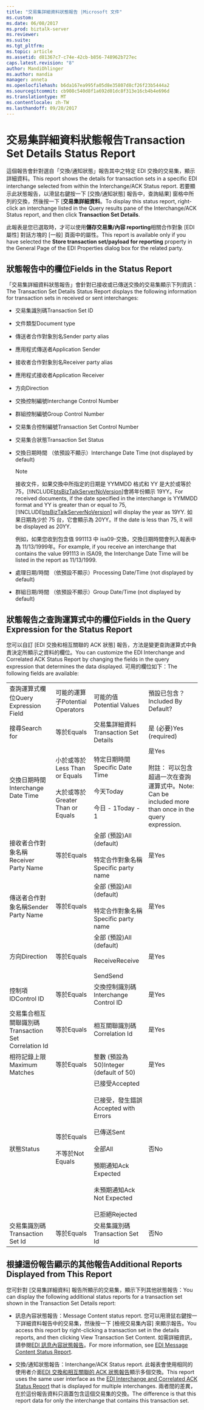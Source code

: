 ```yaml
---
title: "交易集詳細資料狀態報告 |Microsoft 文件"
ms.custom: 
ms.date: 06/08/2017
ms.prod: biztalk-server
ms.reviewer: 
ms.suite: 
ms.tgt_pltfrm: 
ms.topic: article
ms.assetid: d81367c7-c74e-42cb-b856-748962b727ec
caps.latest.revision: "8"
author: MandiOhlinger
ms.author: mandia
manager: anneta
ms.openlocfilehash: b6da167ea995fa05d8e35807d8cf26f23b5444a2
ms.sourcegitcommit: cb908c540d8f1a692d01dc8f313e16cb4b4e696d
ms.translationtype: MT
ms.contentlocale: zh-TW
ms.lasthandoff: 09/20/2017
---
```

# <a name="transaction-set-details-status-report"></a><span data-ttu-id="ebf7b-102">交易集詳細資料狀態報告</span><span class="sxs-lookup"><span data-stu-id="ebf7b-102">Transaction Set Details Status Report</span></span>
<span data-ttu-id="ebf7b-103">這個報告會針對選自「交換/通知狀態」報告其中之特定 EDI 交換的交易集，顯示詳細資料。</span><span class="sxs-lookup"><span data-stu-id="ebf7b-103">This report shows the details for transaction sets in a specific EDI interchange selected from within the Interchange/ACK Status report.</span></span> <span data-ttu-id="ebf7b-104">若要顯示此狀態報告，以滑鼠右鍵按一下 [交換/通知狀態] 報告中，查詢結果] 窗格中所列的交換，然後按一下 [**交易集詳細資料**。</span><span class="sxs-lookup"><span data-stu-id="ebf7b-104">To display this status report, right-click an interchange listed in the Query results pane of the Interchange/ACK Status report, and then click **Transaction Set Details**.</span></span>  
  
 <span data-ttu-id="ebf7b-105">此報表是您已選取時，才可以使用**儲存交易集/內容 reporting**相關合作對象 [EDI 屬性] 對話方塊的 [一般] 頁面中的屬性。</span><span class="sxs-lookup"><span data-stu-id="ebf7b-105">This report is available only if you have selected the **Store transaction set/payload for reporting** property in the General Page of the EDI Properties dialog box for the related party.</span></span>  
  
## <a name="fields-in-the-status-report"></a><span data-ttu-id="ebf7b-106">狀態報告中的欄位</span><span class="sxs-lookup"><span data-stu-id="ebf7b-106">Fields in the Status Report</span></span>  
 <span data-ttu-id="ebf7b-107">「交易集詳細資料狀態報告」會針對已接收或已傳送交換的交易集顯示下列資訊：</span><span class="sxs-lookup"><span data-stu-id="ebf7b-107">The Transaction Set Details Status Report displays the following information for transaction sets in received or sent interchanges:</span></span>  
  
-   <span data-ttu-id="ebf7b-108">交易集識別碼</span><span class="sxs-lookup"><span data-stu-id="ebf7b-108">Transaction Set ID</span></span>  
  
-   <span data-ttu-id="ebf7b-109">文件類型</span><span class="sxs-lookup"><span data-stu-id="ebf7b-109">Document type</span></span>  
  
-   <span data-ttu-id="ebf7b-110">傳送者合作對象別名</span><span class="sxs-lookup"><span data-stu-id="ebf7b-110">Sender party alias</span></span>  
  
-   <span data-ttu-id="ebf7b-111">應用程式傳送者</span><span class="sxs-lookup"><span data-stu-id="ebf7b-111">Application Sender</span></span>  
  
-   <span data-ttu-id="ebf7b-112">接收者合作對象別名</span><span class="sxs-lookup"><span data-stu-id="ebf7b-112">Receiver party alias</span></span>  
  
-   <span data-ttu-id="ebf7b-113">應用程式接收者</span><span class="sxs-lookup"><span data-stu-id="ebf7b-113">Application Receiver</span></span>  
  
-   <span data-ttu-id="ebf7b-114">方向</span><span class="sxs-lookup"><span data-stu-id="ebf7b-114">Direction</span></span>  
  
-   <span data-ttu-id="ebf7b-115">交換控制編號</span><span class="sxs-lookup"><span data-stu-id="ebf7b-115">Interchange Control Number</span></span>  
  
-   <span data-ttu-id="ebf7b-116">群組控制編號</span><span class="sxs-lookup"><span data-stu-id="ebf7b-116">Group Control Number</span></span>  
  
-   <span data-ttu-id="ebf7b-117">交易集合控制編號</span><span class="sxs-lookup"><span data-stu-id="ebf7b-117">Transaction Set Control Number</span></span>  
  
-   <span data-ttu-id="ebf7b-118">交易集合狀態</span><span class="sxs-lookup"><span data-stu-id="ebf7b-118">Transaction Set Status</span></span>  
  
-   <span data-ttu-id="ebf7b-119">交換日期時間 （依預設不顯示）</span><span class="sxs-lookup"><span data-stu-id="ebf7b-119">Interchange Date Time (not displayed by default)</span></span>  
  
    > [!NOTE]
    >  <span data-ttu-id="ebf7b-120">接收文件，如果交換中所指定的日期是 YYMMDD 格式和 YY 是大於或等於 75，[!INCLUDE[btsBizTalkServerNoVersion](../includes/btsbiztalkservernoversion-md.md)]會將年份顯示 19YY。</span><span class="sxs-lookup"><span data-stu-id="ebf7b-120">For received documents, if the date specified in the interchange is YYMMDD format and YY is greater than or equal to 75, [!INCLUDE[btsBizTalkServerNoVersion](../includes/btsbiztalkservernoversion-md.md)] will display the year as 19YY.</span></span> <span data-ttu-id="ebf7b-121">如果日期為少於 75 台，它會顯示為 20YY。</span><span class="sxs-lookup"><span data-stu-id="ebf7b-121">If the date is less than 75, it will be displayed as 20YY.</span></span>  
    >   
    >  <span data-ttu-id="ebf7b-122">例如，如果您收到包含值 991113 中 isa09-交換，交換日期時間會列入報表中為 11/13/1999年。</span><span class="sxs-lookup"><span data-stu-id="ebf7b-122">For example, if you receive an interchange that contains the value 991113 in ISA09, the Interchange Date Time will be listed in the report as 11/13/1999.</span></span>  
  
-   <span data-ttu-id="ebf7b-123">處理日期/時間 （依預設不顯示）</span><span class="sxs-lookup"><span data-stu-id="ebf7b-123">Processing Date/Time (not displayed by default)</span></span>  
  
-   <span data-ttu-id="ebf7b-124">群組日期/時間 （依預設不顯示）</span><span class="sxs-lookup"><span data-stu-id="ebf7b-124">Group Date/Time (not displayed by default)</span></span>  
  
## <a name="fields-in-the-query-expression-for-the-status-report"></a><span data-ttu-id="ebf7b-125">狀態報告之查詢運算式中的欄位</span><span class="sxs-lookup"><span data-stu-id="ebf7b-125">Fields in the Query Expression for the Status Report</span></span>  
 <span data-ttu-id="ebf7b-126">您可以自訂 [EDI 交換和相互關聯的 ACK 狀態] 報告，方法是變更查詢運算式中負責決定所顯示之資料的欄位。</span><span class="sxs-lookup"><span data-stu-id="ebf7b-126">You can customize the EDI Interchange and Correlated ACK Status Report by changing the fields in the query expression that determines the data displayed.</span></span> <span data-ttu-id="ebf7b-127">可用的欄位如下：</span><span class="sxs-lookup"><span data-stu-id="ebf7b-127">The following fields are available:</span></span>  
  
|||||  
|-|-|-|-|  
|<span data-ttu-id="ebf7b-128">查詢運算式欄位</span><span class="sxs-lookup"><span data-stu-id="ebf7b-128">Query Expression Field</span></span>|<span data-ttu-id="ebf7b-129">可能的運算子</span><span class="sxs-lookup"><span data-stu-id="ebf7b-129">Potential Operators</span></span>|<span data-ttu-id="ebf7b-130">可能的值</span><span class="sxs-lookup"><span data-stu-id="ebf7b-130">Potential Values</span></span>|<span data-ttu-id="ebf7b-131">預設已包含？</span><span class="sxs-lookup"><span data-stu-id="ebf7b-131">Included By Default?</span></span>|  
|<span data-ttu-id="ebf7b-132">搜尋</span><span class="sxs-lookup"><span data-stu-id="ebf7b-132">Search for</span></span>|<span data-ttu-id="ebf7b-133">等於</span><span class="sxs-lookup"><span data-stu-id="ebf7b-133">Equals</span></span>|<span data-ttu-id="ebf7b-134">交易集詳細資料</span><span class="sxs-lookup"><span data-stu-id="ebf7b-134">Transaction Set Details</span></span>|<span data-ttu-id="ebf7b-135">是 (必要)</span><span class="sxs-lookup"><span data-stu-id="ebf7b-135">Yes (required)</span></span>|  
|<span data-ttu-id="ebf7b-136">交換日期時間</span><span class="sxs-lookup"><span data-stu-id="ebf7b-136">Interchange Date Time</span></span>|<span data-ttu-id="ebf7b-137">小於或等於</span><span class="sxs-lookup"><span data-stu-id="ebf7b-137">Less Than or Equals</span></span><br /><br /> <span data-ttu-id="ebf7b-138">大於或等於</span><span class="sxs-lookup"><span data-stu-id="ebf7b-138">Greater Than or Equals</span></span>|<span data-ttu-id="ebf7b-139">特定日期時間</span><span class="sxs-lookup"><span data-stu-id="ebf7b-139">Specific Date Time</span></span><br /><br /> <span data-ttu-id="ebf7b-140">今天</span><span class="sxs-lookup"><span data-stu-id="ebf7b-140">Today</span></span><br /><br /> <span data-ttu-id="ebf7b-141">今日 - 1</span><span class="sxs-lookup"><span data-stu-id="ebf7b-141">Today - 1</span></span>|<span data-ttu-id="ebf7b-142">是</span><span class="sxs-lookup"><span data-stu-id="ebf7b-142">Yes</span></span><br /><br /> <span data-ttu-id="ebf7b-143">附註： 可以包含超過一次在查詢運算式中。</span><span class="sxs-lookup"><span data-stu-id="ebf7b-143">Note: Can be included more than once in the query expression.</span></span>|  
|<span data-ttu-id="ebf7b-144">接收者合作對象名稱</span><span class="sxs-lookup"><span data-stu-id="ebf7b-144">Receiver Party Name</span></span>|<span data-ttu-id="ebf7b-145">等於</span><span class="sxs-lookup"><span data-stu-id="ebf7b-145">Equals</span></span>|<span data-ttu-id="ebf7b-146">全部 (預設)</span><span class="sxs-lookup"><span data-stu-id="ebf7b-146">All (default)</span></span><br /><br /> <span data-ttu-id="ebf7b-147">特定合作對象名稱</span><span class="sxs-lookup"><span data-stu-id="ebf7b-147">Specific party name</span></span>|<span data-ttu-id="ebf7b-148">是</span><span class="sxs-lookup"><span data-stu-id="ebf7b-148">Yes</span></span>|  
|<span data-ttu-id="ebf7b-149">傳送者合作對象名稱</span><span class="sxs-lookup"><span data-stu-id="ebf7b-149">Sender Party Name</span></span>|<span data-ttu-id="ebf7b-150">等於</span><span class="sxs-lookup"><span data-stu-id="ebf7b-150">Equals</span></span>|<span data-ttu-id="ebf7b-151">全部 (預設)</span><span class="sxs-lookup"><span data-stu-id="ebf7b-151">All (default)</span></span><br /><br /> <span data-ttu-id="ebf7b-152">特定合作對象名稱</span><span class="sxs-lookup"><span data-stu-id="ebf7b-152">Specific party name</span></span>|<span data-ttu-id="ebf7b-153">是</span><span class="sxs-lookup"><span data-stu-id="ebf7b-153">Yes</span></span>|  
|<span data-ttu-id="ebf7b-154">方向</span><span class="sxs-lookup"><span data-stu-id="ebf7b-154">Direction</span></span>|<span data-ttu-id="ebf7b-155">等於</span><span class="sxs-lookup"><span data-stu-id="ebf7b-155">Equals</span></span>|<span data-ttu-id="ebf7b-156">全部 (預設)</span><span class="sxs-lookup"><span data-stu-id="ebf7b-156">All (default)</span></span><br /><br /> <span data-ttu-id="ebf7b-157">Receive</span><span class="sxs-lookup"><span data-stu-id="ebf7b-157">Receive</span></span><br /><br /> <span data-ttu-id="ebf7b-158">Send</span><span class="sxs-lookup"><span data-stu-id="ebf7b-158">Send</span></span>|<span data-ttu-id="ebf7b-159">是</span><span class="sxs-lookup"><span data-stu-id="ebf7b-159">Yes</span></span>|  
|<span data-ttu-id="ebf7b-160">控制項 ID</span><span class="sxs-lookup"><span data-stu-id="ebf7b-160">Control ID</span></span>|<span data-ttu-id="ebf7b-161">等於</span><span class="sxs-lookup"><span data-stu-id="ebf7b-161">Equals</span></span>|<span data-ttu-id="ebf7b-162">交換控制識別碼</span><span class="sxs-lookup"><span data-stu-id="ebf7b-162">Interchange Control ID</span></span>|<span data-ttu-id="ebf7b-163">是</span><span class="sxs-lookup"><span data-stu-id="ebf7b-163">Yes</span></span>|  
|<span data-ttu-id="ebf7b-164">交易集合相互關聯識別碼</span><span class="sxs-lookup"><span data-stu-id="ebf7b-164">Transaction Set Correlation Id</span></span>|<span data-ttu-id="ebf7b-165">等於</span><span class="sxs-lookup"><span data-stu-id="ebf7b-165">Equals</span></span>|<span data-ttu-id="ebf7b-166">相互關聯識別碼</span><span class="sxs-lookup"><span data-stu-id="ebf7b-166">Correlation Id</span></span>|<span data-ttu-id="ebf7b-167">是</span><span class="sxs-lookup"><span data-stu-id="ebf7b-167">Yes</span></span>|  
|<span data-ttu-id="ebf7b-168">相符記錄上限</span><span class="sxs-lookup"><span data-stu-id="ebf7b-168">Maximum Matches</span></span>|<span data-ttu-id="ebf7b-169">等於</span><span class="sxs-lookup"><span data-stu-id="ebf7b-169">Equals</span></span>|<span data-ttu-id="ebf7b-170">整數 (預設為 50)</span><span class="sxs-lookup"><span data-stu-id="ebf7b-170">Integer (default of 50)</span></span>|<span data-ttu-id="ebf7b-171">是</span><span class="sxs-lookup"><span data-stu-id="ebf7b-171">Yes</span></span>|  
|<span data-ttu-id="ebf7b-172">狀態</span><span class="sxs-lookup"><span data-stu-id="ebf7b-172">Status</span></span>|<span data-ttu-id="ebf7b-173">等於</span><span class="sxs-lookup"><span data-stu-id="ebf7b-173">Equals</span></span><br /><br /> <span data-ttu-id="ebf7b-174">不等於</span><span class="sxs-lookup"><span data-stu-id="ebf7b-174">Not Equals</span></span>|<span data-ttu-id="ebf7b-175">已接受</span><span class="sxs-lookup"><span data-stu-id="ebf7b-175">Accepted</span></span><br /><br /> <span data-ttu-id="ebf7b-176">已接受，發生錯誤</span><span class="sxs-lookup"><span data-stu-id="ebf7b-176">Accepted with Errors</span></span><br /><br /> <span data-ttu-id="ebf7b-177">已傳送</span><span class="sxs-lookup"><span data-stu-id="ebf7b-177">Sent</span></span><br /><br /> <span data-ttu-id="ebf7b-178">全部</span><span class="sxs-lookup"><span data-stu-id="ebf7b-178">All</span></span><br /><br /> <span data-ttu-id="ebf7b-179">預期通知</span><span class="sxs-lookup"><span data-stu-id="ebf7b-179">Ack Expected</span></span><br /><br /> <span data-ttu-id="ebf7b-180">未預期通知</span><span class="sxs-lookup"><span data-stu-id="ebf7b-180">Ack Not Expected</span></span><br /><br /> <span data-ttu-id="ebf7b-181">已拒絕</span><span class="sxs-lookup"><span data-stu-id="ebf7b-181">Rejected</span></span>|<span data-ttu-id="ebf7b-182">否</span><span class="sxs-lookup"><span data-stu-id="ebf7b-182">No</span></span>|  
|<span data-ttu-id="ebf7b-183">交易集識別碼</span><span class="sxs-lookup"><span data-stu-id="ebf7b-183">Transaction Set Id</span></span>|<span data-ttu-id="ebf7b-184">等於</span><span class="sxs-lookup"><span data-stu-id="ebf7b-184">Equals</span></span>|<span data-ttu-id="ebf7b-185">交易集識別碼</span><span class="sxs-lookup"><span data-stu-id="ebf7b-185">Transaction Set Id</span></span>|<span data-ttu-id="ebf7b-186">否</span><span class="sxs-lookup"><span data-stu-id="ebf7b-186">No</span></span>|  
  
## <a name="additional-reports-displayed-from-this-report"></a><span data-ttu-id="ebf7b-187">根據這份報告顯示的其他報告</span><span class="sxs-lookup"><span data-stu-id="ebf7b-187">Additional Reports Displayed from This Report</span></span>  
 <span data-ttu-id="ebf7b-188">您可針對 [交易集詳細資料] 報告所顯示的交易集，顯示下列其他狀態報告：</span><span class="sxs-lookup"><span data-stu-id="ebf7b-188">You can display the following additional status reports for a transaction set shown in the Transaction Set Details report:</span></span>  
  
-   <span data-ttu-id="ebf7b-189">訊息內容狀態報告：</span><span class="sxs-lookup"><span data-stu-id="ebf7b-189">Message Content status report.</span></span> <span data-ttu-id="ebf7b-190">您可以用滑鼠右鍵按一下詳細資料報告中的交易集，然後按一下 [檢視交易集內容] 來顯示報告。</span><span class="sxs-lookup"><span data-stu-id="ebf7b-190">You access this report by right-clicking a transaction set in the details reports, and then clicking View Transaction Set Content.</span></span> <span data-ttu-id="ebf7b-191">如需詳細資訊，請參閱[EDI 訊息內容狀態報告](../core/edi-message-content-status-report.md)。</span><span class="sxs-lookup"><span data-stu-id="ebf7b-191">For more information, see [EDI Message Content Status Report](../core/edi-message-content-status-report.md).</span></span>  
  
-   <span data-ttu-id="ebf7b-192">交換/通知狀態報告：</span><span class="sxs-lookup"><span data-stu-id="ebf7b-192">Interchange/ACK Status report.</span></span> <span data-ttu-id="ebf7b-193">此報表會使用相同的使用者介面[EDI 交換和相互關聯的 ACK 狀態報告](../core/edi-interchange-and-correlated-ack-status-report.md)顯示多個交換。</span><span class="sxs-lookup"><span data-stu-id="ebf7b-193">This report uses the same user interface as the [EDI Interchange and Correlated ACK Status Report](../core/edi-interchange-and-correlated-ack-status-report.md) that is displayed for multiple interchanges.</span></span> <span data-ttu-id="ebf7b-194">兩者間的差異，在於這份報告資料只涵蓋包含這個交易集的交換。</span><span class="sxs-lookup"><span data-stu-id="ebf7b-194">The difference is that this report data for only the interchange that contains this transaction set.</span></span>  
  
